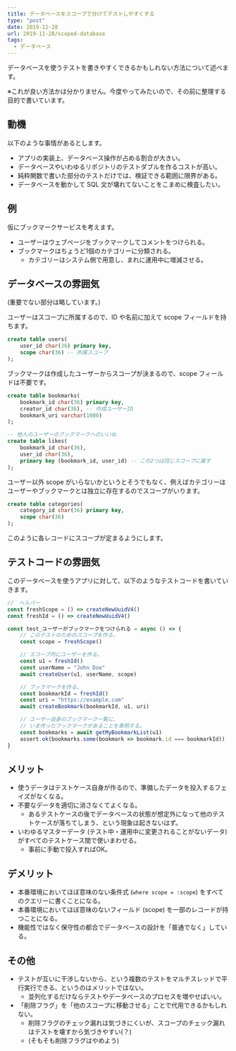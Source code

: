 ```yaml
---
title: データベースをスコープで分けてテストしやすくする
type: "post"
date: 2019-11-28
url: 2019-11-28/scoped-database
tags:
  - データベース
---
```


データベースを使うテストを書きやすくできるかもしれない方法について述べます。

<!--more-->

※これが良い方法かは分かりません。今度やってみたいので、その前に整理する目的で書いています。

## 動機

以下のような事情があるとします。

- アプリの実装上、データベース操作が占める割合が大きい。
- データベースやいわゆるリポジトリのテストダブルを作るコストが高い。
- 純粋関数で書いた部分のテストだけでは、検証できる範囲に限界がある。
- データベースを動かして SQL 文が壊れてないことをこまめに検査したい。

## 例

仮にブックマークサービスを考えます。

- ユーザーはウェブページをブックマークしてコメントをつけられる。
- ブックマークはちょうど1個のカテゴリーに分類される。
    - カテゴリーはシステム側で用意し、まれに運用中に増減させる。

## データベースの雰囲気

(重要でない部分は略しています。)

ユーザーはスコープに所属するので、ID や名前に加えて scope フィールドを持ちます。

```sql
create table users(
    user_id char(36) primary key,
    scope char(36) -- 所属スコープ
);
```

ブックマークは作成したユーザーからスコープが決まるので、scope フィールドは不要です。

```sql
create table bookmarks(
    bookmark_id char(36) primary key,
    creator_id char(36), -- 作成ユーザーID
    bookmark_uri varchar(1000)
);

-- 他人のユーザーのブックマークへのいいね
create table likes(
    bookmark_id char(36),
    user_id char(36),
    primary key (bookmark_id, user_id) -- この2つは同じスコープに属す
);
```

ユーザー以外 scope がいらないかというとそうでもなく、例えばカテゴリーはユーザーやブックマークとは独立に存在するのでスコープがいります。

```sql
create table categories(
    category_id char(36) primary key,
    scope char(36)
);
```

このように各レコードにスコープが定まるようにします。

## テストコードの雰囲気

このデータベースを使うアプリに対して、以下のようなテストコードを書いていきます。

```js
//　ヘルパー
const freshScope = () => createNewUuidV4()
const freshId = () => createNewUuidV4()

const test_ユーザーがブックマークをつけられる = async () => {
    // このテストのためのスコープを作る。
    const scope = freshScope()

    // スコープ内にユーザーを作る。
    const u1 = freshId()
    const userName = "John Doe"
    await createUser(u1, userName, scope)

    // ブックマークを作る。
    const bookmarkId = freshId()
    const uri = "https://example.com"
    await createBookmark(bookmarkId, u1, uri)

    // ユーザー自身のブックマーク一覧に、
    // いま作ったブックマークがあることを表明する。
    const bookmarks = await getMyBookmarkList(u1)
    assert.ok(bookmarks.some(bookmark => bookmark.id === bookmarkId))
}
```

## メリット

- 使うデータはテストケース自身が作るので、準備したデータを投入するフェイズがなくなる。
- 不要なデータを適切に消さなくてよくなる。
    - あるテストケースの後でデータベースの状態が想定外になって他のテストケースが落ちてしまう、という現象は起きないはず。
- いわゆるマスターデータ (テスト中・運用中に変更されることがないデータ) がすべてのテストケース間で使いまわせる。
    - 事前に手動で投入すればOK。

## デメリット

- 本番環境においてほぼ意味のない条件式 (`where scope = :scope`) をすべてのクエリーに書くことになる。
- 本番環境においてほぼ意味のないフィールド (scope) を一部のレコードが持つことになる。
- 機能性ではなく保守性の都合でデータベースの設計を「普通でなく」している。

## その他

- テストが互いに干渉しないから、という複数のテストをマルチスレッドで平行実行できる、というのはメリットではない。
    - 並列化するだけならテストやデータベースのプロセスを増やせばいい。
- 「削除フラグ」を「他のスコープに移動させる」ことで代用できるかもしれない。
    - 削除フラグのチェック漏れは気づきにくいが、スコープのチェック漏れはテストを壊すから気づきやすい(？)
    - (そもそも削除フラグはやめよう)
